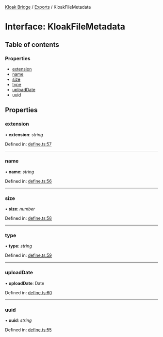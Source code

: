 [Kloak Bridge](../README.md) / [Exports](../modules.md) / KloakFileMetadata

# Interface: KloakFileMetadata

## Table of contents

### Properties

- [extension](kloakfilemetadata.md#extension)
- [name](kloakfilemetadata.md#name)
- [size](kloakfilemetadata.md#size)
- [type](kloakfilemetadata.md#type)
- [uploadDate](kloakfilemetadata.md#uploaddate)
- [uuid](kloakfilemetadata.md#uuid)

## Properties

### extension

• **extension**: *string*

Defined in: [define.ts:57](https://github.com/CoNET-project/kloak-bridge/blob/5b853dc/src/define.ts#L57)

___

### name

• **name**: *string*

Defined in: [define.ts:56](https://github.com/CoNET-project/kloak-bridge/blob/5b853dc/src/define.ts#L56)

___

### size

• **size**: *number*

Defined in: [define.ts:58](https://github.com/CoNET-project/kloak-bridge/blob/5b853dc/src/define.ts#L58)

___

### type

• **type**: *string*

Defined in: [define.ts:59](https://github.com/CoNET-project/kloak-bridge/blob/5b853dc/src/define.ts#L59)

___

### uploadDate

• **uploadDate**: Date

Defined in: [define.ts:60](https://github.com/CoNET-project/kloak-bridge/blob/5b853dc/src/define.ts#L60)

___

### uuid

• **uuid**: *string*

Defined in: [define.ts:55](https://github.com/CoNET-project/kloak-bridge/blob/5b853dc/src/define.ts#L55)
